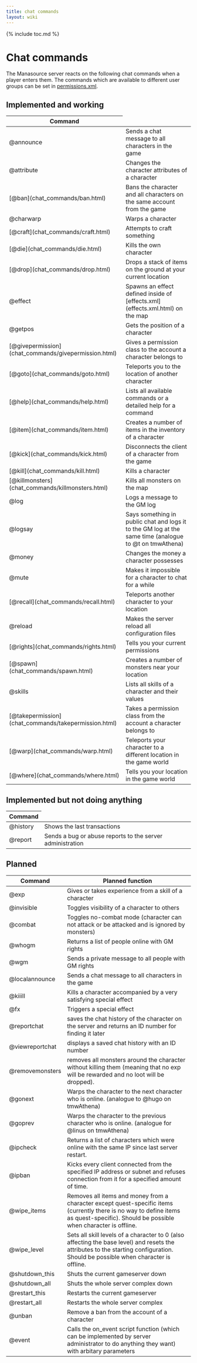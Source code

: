 ```yaml
---
title: chat commands
layout: wiki
---
```

{% include toc.md %}
#  Chat commands

The Manasource server reacts on the following chat commands when a player enters them. The commands which are available to different user groups can be set in [permissions.xml](permissions.xml.html).

##  Implemented and working

<table class="table table-bordered table-hover" markdown="1">
    <thead>
        <tr>
            <th>Command</th>
        </tr>
    </thead>
    <tbody>
        <tr>
            <td>@announce</td>
            <td>Sends a chat message to all characters in the game</td>
        </tr>
        <tr>
            <td>@attribute</td>
            <td>Changes the character attributes of a character</td>
        </tr>
        <tr>
            <td>[@ban](chat_commands/ban.html)</td>
            <td>Bans the character and all characters on the same account from the game</td>
        </tr>
        <tr>
            <td>@charwarp</td>
            <td>Warps a character</td>
        </tr>
        <tr>
            <td>[@craft](chat_commands/craft.html)</td>
            <td>Attempts to craft something</td>
        </tr>
        <tr>
            <td>[@die](chat_commands/die.html)</td>
            <td>Kills the own character</td>
        </tr>
        <tr>
            <td>[@drop](chat_commands/drop.html)</td>
            <td>Drops a stack of items on the ground at your current location</td>
        </tr>
        <tr>
            <td>@effect</td>
            <td>Spawns an effect defined inside of [effects.xml](effects.xml.html) on the map</td>
        </tr>
        <tr>
            <td>@getpos</td>
            <td>Gets the position of a character</td>
        </tr>
        <tr>
            <td>[@givepermission](chat_commands/givepermission.html)</td>
            <td>Gives a permission class to the account a character belongs to</td>
        </tr>
        <tr>
            <td>[@goto](chat_commands/goto.html)</td>
            <td>Teleports you to the location of another character</td>
        </tr>
        <tr>
            <td>[@help](chat_commands/help.html)</td>
            <td>Lists all available commands or a detailed help for a command</td>
        </tr>
        <tr>
            <td>[@item](chat_commands/item.html)</td>
            <td>Creates a number of items in the inventory of a character</td>
        </tr>
        <tr>
            <td>[@kick](chat_commands/kick.html)</td>
            <td>Disconnects the client of a character from the game</td>
        </tr>
        <tr>
            <td>[@kill](chat_commands/kill.html)</td>
            <td>Kills a character</td>
        </tr>
        <tr>
            <td>[@killmonsters](chat_commands/killmonsters.html)</td>
            <td>Kills all monsters on the map</td>
        </tr>
        <tr>
            <td>@log</td>
            <td>Logs a message to the GM log</td>
        </tr>
        <tr>
            <td>@logsay</td>
            <td>Says something in public chat and logs it to the GM log at the same time (analogue to @t on tmwAthena)</td>
        </tr>
        <tr>
            <td>@money</td>
            <td>Changes the money a character possesses</td>
        </tr>
        <tr>
            <td>@mute</td>
            <td>Makes it impossible for a character to chat for a while</td>
        </tr>
        <tr>
            <td>[@recall](chat_commands/recall.html)</td>
            <td>Teleports another character to your location</td>
        </tr>
        <tr>
            <td>@reload</td>
            <td>Makes the server reload all configuration files</td>
        </tr>
        <tr>
            <td>[@rights](chat_commands/rights.html)</td>
            <td>Tells you your current permissions</td>
        </tr>
        <tr>
            <td>[@spawn](chat_commands/spawn.html)</td>
            <td>Creates a number of monsters near your location</td>
        </tr>
        <tr>
            <td>@skills</td>
            <td>Lists all skills of a character and their values</td>
        </tr>
        <tr>
            <td>[@takepermission](chat_commands/takepermission.html)</td>
            <td>Takes a permission class from the account a character belongs to</td>
        </tr>
        <tr>
            <td>[@warp](chat_commands/warp.html)</td>
            <td>Teleports your character to a different location in the game world</td>
        </tr>
        <tr>
            <td>[@where](chat_commands/where.html)</td>
            <td>Tells you your location in the game world</td>
        </tr>
    </tbody>
</table>

##  Implemented but not doing anything

<table class="table table-bordered table-hover" markdown="1">
    <thead>
        <tr>
            <th>Command</th>
        </tr>
    </thead>
    <tbody>
        <tr>
            <td>@history</td>
            <td>Shows the last transactions</td>
        </tr>
        <tr>
            <td>@report</td>
            <td>Sends a bug or abuse reports to the server administration</td>
        </tr>
    </tbody>
</table>

##  Planned

<table class="table table-bordered table-hover" markdown="1">
    <thead>
        <tr>
            <th>Command</th>
            <th>Planned function</th>
        </tr>
    </thead>
    <tbody>
        <tr>
            <td>@exp</td>
            <td>Gives or takes experience from a skill of a character</td>
        </tr>
        <tr>
            <td>@invisible</td>
            <td>Toggles visibility of a character to others</td>
        </tr>
        <tr>
            <td>@combat</td>
            <td>Toggles no-combat mode (character can not attack or be attacked and is ignored by monsters)</td>
        </tr>
        <tr>
            <td>@whogm</td>
            <td>Returns a list of people online with GM rights</td>
        </tr>
        <tr>
            <td>@wgm</td>
            <td>Sends a private message to all people with GM rights</td>
        </tr>
        <tr>
            <td>@localannounce</td>
            <td>Sends a chat message to all characters in the game</td>
        </tr>
        <tr>
            <td>@kiiill</td>
            <td>Kills a character accompanied by a very satisfying special effect</td>
        </tr>
        <tr>
            <td>@fx</td>
            <td>Triggers a special effect</td>
        </tr>
        <tr>
            <td>@reportchat</td>
            <td>saves the chat history of the character on the server and returns an ID number for finding it later</td>
        </tr>
        <tr>
            <td>@viewreportchat</td>
            <td>displays a saved chat history with an ID number</td>
        </tr>
        <tr>
            <td>@removemonsters</td>
            <td>removes all monsters around the character without killing them (meaning that no exp will be rewarded and no loot will be dropped).</td>
        </tr>
        <tr>
            <td>@gonext</td>
            <td>Warps the character to the next character who is online. (analogue to @hugo on tmwAthena)</td>
        </tr>
        <tr>
            <td>@goprev</td>
            <td>Warps the character to the previous character who is online. (analogue for @linus on tmwAthena)</td>
        </tr>
        <tr>
            <td>@ipcheck</td>
            <td>Returns a list of characters which were online with the same IP since last server restart.</td>
        </tr>
        <tr>
            <td>@ipban</td>
            <td>Kicks every client connected from the specified IP address or subnet and refuses connection from it for a specified amount of time.</td>
        </tr>
        <tr>
            <td>@wipe_items</td>
            <td>Removes all items and money from a character except quest-specific items (currently there is no way to define items as quest-specific). Should be possible when character is offline.</td>
        </tr>
        <tr>
            <td>@wipe_level</td>
            <td>Sets all skill levels of a character to 0 (also affecting the base level) and resets the attributes to the starting configuration. Should be possible when character is offline.</td>
        </tr>
        <tr>
            <td>@shutdown_this</td>
            <td>Shuts the current gameserver down</td>
        </tr>
        <tr>
            <td>@shutdown_all</td>
            <td>Shuts the whole server complex down</td>
        </tr>
        <tr>
            <td>@restart_this</td>
            <td>Restarts the current gameserver</td>
        </tr>
        <tr>
            <td>@restart_all</td>
            <td>Restarts the whole server complex</td>
        </tr>
        <tr>
            <td>@unban</td>
            <td>Remove a ban from the account of a character</td>
        </tr>
        <tr>
            <td>@event</td>
            <td>Calls the on_event script function (which can be implemented by server administrator to do anything they want) with arbitary parameters</td>
        </tr>
    </tbody>
</table>
